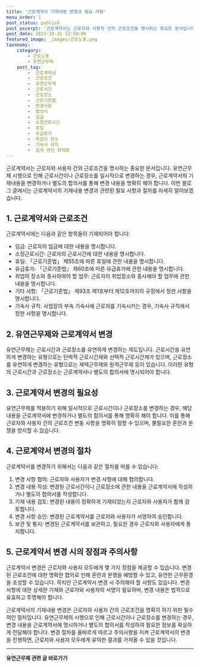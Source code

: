 ```yaml
---
title: '근로계약서 기재내용 변경과 필요 사항'
menu_order: 1
post_status: publish
post_excerpt: '근로계약서는 근로자와 사용자 간의 근로조건을 명시하는 중요한 문서입니다. 유연근무제 시행으로 인해 근로시간이나 근로장소를 일시적으로 변경하는 경우, 근로계약서의 기재내용을 변경하거나 별도의 합의서를 통해 변경 내용을 명확히 해야 합니다. 이번 블로그 글에서는 근로계약서의 기재내용 변경과 관련된 필요 사항과 절차를 자세히 알아보겠습니다.'
post_date: 2023-10-31 12:50:06
featured_image: _images/근로노동.png
taxonomy:
    category:
        - 근로노동
        - 유연근무제
    post_tag:
        -  근로계약서
        -  근로조건
        -  유연근무제
        -  근로시간
        -  근로장소
        -  근로기준법
        -  변경사항
        -  합의서
        -  임금
        -  소정근로시간
        -  휴일
        -  유급휴가
        -  취업의 장소
        -  기숙사 규칙
        -  검색 엔진 최적화
---
```



근로계약서는 근로자와 사용자 간의 근로조건을 명시하는 중요한 문서입니다. 유연근무제 시행으로 인해 근로시간이나 근로장소를 일시적으로 변경하는 경우, 근로계약서의 기재내용을 변경하거나 별도의 합의서를 통해 변경 내용을 명확히 해야 합니다. 이번 블로그 글에서는 근로계약서의 기재내용 변경과 관련된 필요 사항과 절차를 자세히 알아보겠습니다.

## 1. 근로계약서와 근로조건
근로계약서에는 다음과 같은 항목들이 기재되어야 합니다:

- 임금: 근로자의 임금에 대한 내용을 명시합니다.
- 소정근로시간: 근로자의 근로시간에 대한 내용을 명시합니다.
- 휴일: 「근로기준법」 제55조에 따른 휴일에 관한 내용을 명시합니다.
- 유급휴가: 「근로기준법」 제60조에 따른 유급휴가에 관한 내용을 명시합니다.
- 취업의 장소와 종사하여야 할 업무: 근로자의 취업장소와 종사해야 할 업무에 관한 내용을 명시합니다.
- 기타 사항: 「근로기준법」 제93조 제1호부터 제12호까지의 규정에서 정한 사항을 명시합니다.
- 기숙사 규칙: 사업장의 부속 기숙사에 근로자를 기숙시키는 경우, 기숙사 규칙에서 정한 사항을 명시합니다.

## 2. 유연근무제와 근로계약서 변경
유연근무제는 근로시간과 근로장소를 유연하게 변경하는 제도입니다. 근로시간을 유연하게 변경하는 유형으로는 탄력적 근로시간제와 선택적 근로시간제가 있으며, 근로장소를 유연하게 변경하는 유형으로는 재택근무제와 원격근무제 등이 있습니다. 이러한 유형의 근로시간과 근로장소는 근로계약서나 별도의 합의서에 명시되어야 합니다.

## 3. 근로계약서 변경의 필요성
유연근무제를 적용하기 위해 일시적으로 근로시간이나 근로장소를 변경하는 경우, 해당 내용을 근로계약서에 변경하거나 별도의 합의서를 통해 명확히 해야 합니다. 이를 통해 근로자와 사용자 간의 근로조건 변동 사항을 명확히 정할 수 있으며, 불필요한 혼란과 분쟁을 방지할 수 있습니다.

## 4. 근로계약서 변경의 절차
근로계약서를 변경하기 위해서는 다음과 같은 절차를 따를 수 있습니다:

1. 변경 사항 협의: 근로자와 사용자가 변경 사항에 대해 협의합니다.
2. 변경 내용 작성: 변경된 근로시간이나 근로장소에 관한 내용을 근로계약서에 작성하거나 별도의 합의서를 작성합니다.
3. 기재 내용 검토: 변경된 내용이 정확하게 기재되었는지 근로자와 사용자가 함께 검토합니다.
4. 변경 사항 승인: 변경된 근로계약서를 근로자와 사용자가 서명하여 승인합니다.
5. 보관 및 통지: 변경된 근로계약서를 보관하고, 필요한 경우 근로자와 사용자에게 통지합니다.

## 5. 근로계약서 변경 시의 장점과 주의사항
근로계약서 변경은 근로자와 사용자 모두에게 몇 가지 장점을 제공할 수 있습니다. 변경된 근로조건에 대한 명확한 합의로 인해 혼란과 분쟁을 예방할 수 있고, 유연한 근무환경을 조성할 수 있습니다. 하지만 근로계약서 변경 시 주의해야 할 사항도 있습니다. 변경 사항에 대한 상세한 기재와 근로자와 사용자의 서명이 필요하며, 변경 내용은 법적으로 유효하고 투명해야 합니다.

근로계약서의 기재내용 변경은 근로자와 사용자 간의 근로조건을 명확히 하기 위한 필수적인 절차입니다. 유연근무제의 시행으로 인해 근로시간이나 근로장소를 변경하는 경우, 변경 내용을 근로계약서에 명시하거나 별도의 합의서를 작성하여 필요한 정보를 확실하게 전달해야 합니다. 변경 절차를 올바르게 따르고 주의사항을 지켜 근로계약서의 변경을 진행하면, 근로자와 사용자 모두에게 유익한 결과를 가져올 수 있을 것입니다.
<!-- wp:separator -->
<hr class="wp-block-separator has-alpha-channel-opacity"/>
<!-- /wp:separator -->

<!-- wp:group {"backgroundColor":"base","layout":{"type":"constrained"}} -->
<div class="wp-block-group has-base-background-color has-background"><!-- wp:paragraph {"align":"center","fontSize":"medium"} -->
<p class="has-text-align-center has-large-font-size"><strong>유연근무제 관련 글 바로가기</strong></p>
<!-- /wp:paragraph -->


<!-- wp:latest-posts
{"categories":[{"id":11200,"count":19,"description":"","link":"https://uknowlaw.com/category/%ec%9c%a0%ec%97%b0%ea%b7%bc%eb%ac%b4%ec%a0%9c/","name":"유연근무제","slug":"유연근무제","taxonomy":"category","parent":0,"meta":[],"_links":{"self":[{"href":"https://uknowlaw.com/wp-json/wp/v2/categories/11200"}],"collection":[{"href":"https://uknowlaw.com/wp-json/wp/v2/categories"}],"about":[{"href":"https://uknowlaw.com/wp-json/wp/v2/taxonomies/category"}],"wp:post_type":[{"href":"https://uknowlaw.com/wp-json/wp/v2/posts?categories=11200"}],"curies":[{"name":"wp","href":"https://api.w.org/{rel}","templated":true}]}}],"postsToShow":100,"excerptLength":28,"postLayout":"grid","columns":2,"featuredImageAlign":"left","featuredImageSizeSlug":"large","fontSize":18px} /--></div>
<!-- /wp:group -->